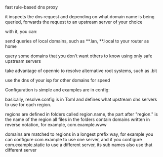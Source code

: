 fast rule-based dns proxy


it inspects the dns request and depending on what domain name is being queried, forwards the request to an upstream server of your choice


with it, you can:

send queries of local domains, such as **.lan, **.local to your router as home

query some domains that you don't want others to know using only safe upstream servers

take advantage of opennic to resolve alternative root systems, such as .bit

use the dns of your isp for other domains for speed


Configuration is simple and examples are in config:

basically, resolve.config is in Toml and defines what upstream dns servers to use for each region.

regions are defined in folders called region.name, the part after "region." is the name of the region
all files in the folders contain domains written in reverse notation, for example, com.example.www

domains are matched to regions in a longest prefix way, for example you can configure com.example to use one server, and if you configure com.example.static to use a different server, its sub names also use that different server

